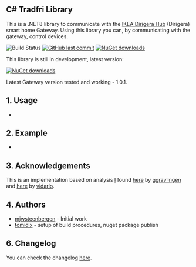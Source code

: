 ﻿## C# Tradfri Library 
This is a .NET8 library to communicate with the [IKEA Dirigera Hub](https://www.ikea.com/gb/en/p/dirigera-hub-for-smart-products-white-smart-50503409/) (Dirigera) smart home Gateway. Using this library you can, by communicating with the gateway, control devices. 

![Build Status](https://mmustapic.visualstudio.com/CSharp/_apis/build/status/Dirigera-net8) [![GitHub last commit](https://img.shields.io/github/last-commit/tomidix/CSharpTradFriLibrary.svg)]() [![NuGet downloads](https://img.shields.io/nuget/dt/Tomidix.Dirigera.svg)](https://www.nuget.org/packages/Tomidix.Dirigera) 

This library is still in development, latest version: 

[![NuGet downloads](https://img.shields.io/nuget/v/Tomidix.Dirigera.svg)](https://www.nuget.org/packages/Tomidix.Dirigera)

Latest Gateway version tested and working - 1.0.1.

## 1. Usage
-

## 2. Example
-

## 3. Acknowledgements
This is an implementation based on analysis [I](https://github.com/tomidix/) found [here](https://github.com/ggravlingen/pytradfri) by [ggravlingen](https://github.com/ggravlingen/) and [here](https://bitsex.net/software/2017/coap-endpoints-on-ikea-tradfri/) by [vidarlo](https://bitsex.net/).

## 4. Authors
- [mjwsteenbergen](https://github.com/mjwsteenbergen) - Initial work
- [tomidix](https://github.com/tomidix) - setup of build procedures, nuget package publish 

## 6. Changelog
You can check the changelog [here](https://github.com/tomidix/CSharpTradFriLibrary/Dirigera/blob/master/CHANGELOG.md).